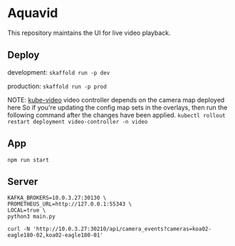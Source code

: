 # Aquavid

This repository maintains the UI for live video playback.

## Deploy

development:
```skaffold run -p dev```

production:
```skaffold run -p prod```

NOTE: [kube-video](https://bitbucket.org/foreveroceans/kube-video/src/main/) video controller depends on the camera map deployed here
So if you're updating the config map sets in the overlays,
then run the following command after the changes have been applied.
```kubectl rollout restart deployment video-controller -n video```

## App

```npm run start```


## Server

```
KAFKA_BROKERS=10.0.3.27:30130 \
PROMETHEUS_URL=http://127.0.0.1:55343 \
LOCAL=true \
python3 main.py
```

```
curl -N 'http://10.0.3.27:30210/api/camera_events?cameras=koa02-eagle180-02,koa02-eagle180-01'
```